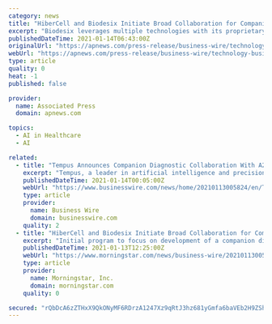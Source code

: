 ```yaml
---
category: news
title: "HiberCell and Biodesix Initiate Broad Collaboration for Companion Diagnostic Discovery, Development and Commercialization"
excerpt: "Biodesix leverages multiple technologies with its proprietary artificial intelligence platform to discover, develop and commercialize diagnostic solutions for unmet clinical needs"
publishedDateTime: 2021-01-14T06:43:00Z
originalUrl: "https://apnews.com/press-release/business-wire/technology-business-corporate-news-biotechnology-drug-trials-e1214f6c93aa4ac28fabaf54b6dd37be"
webUrl: "https://apnews.com/press-release/business-wire/technology-business-corporate-news-biotechnology-drug-trials-e1214f6c93aa4ac28fabaf54b6dd37be"
type: article
quality: 0
heat: -1
published: false

provider:
  name: Associated Press
  domain: apnews.com

topics:
  - AI in Healthcare
  - AI

related:
  - title: "Tempus Announces Companion Diagnostic Collaboration With A2 Biotherapeutics"
    excerpt: "Tempus, a leader in artificial intelligence and precision medicine, today announced a strategic collaboration to develop a companion diagnostic (CDx)"
    publishedDateTime: 2021-01-14T00:05:00Z
    webUrl: "https://www.businesswire.com/news/home/20210113005824/en/Tempus-Announces-Companion-Diagnostic-Collaboration-With-A2-Biotherapeutics"
    type: article
    provider:
      name: Business Wire
      domain: businesswire.com
    quality: 2
  - title: "HiberCell and Biodesix Initiate Broad Collaboration for Companion Diagnostic Discovery, Development and Commercialization"
    excerpt: "Initial program to focus on development of a companion diagnostic for HiberCell’s novel immunotherapy, Imprime PGG, to aid in patient selection across multiple oncology programs Biodesix, Inc. (Nasdaq: BDSX) today announced an agreement with HiberCell,"
    publishedDateTime: 2021-01-13T12:25:00Z
    webUrl: "https://www.morningstar.com/news/business-wire/20210113005304/hibercell-and-biodesix-initiate-broad-collaboration-for-companion-diagnostic-discovery-development-and-commercialization"
    type: article
    provider:
      name: Morningstar, Inc.
      domain: morningstar.com
    quality: 0

secured: "rQbDcA6zZTHxX9QkONyMF6RDrzA1247Xz9qRtJ3hz681yGmfa6baVEb2H9ZShGQLvSEplnDN2M5AVn1rvdCxIELD3zNUm75SRFM2kYf/in6osRb0m96z/sF5LNUFhfYhsI+L9f49dQhQ07as0f9+n3Yplo27h9LbAGNCcgukE0lwr8Azm2vX7fxr8MijDm8+jFHmI1K2c1xfSNAv/EkGuagDbpliEkhc7GqNWorQLgoSoJ71nFgXUWdAU4II9FXplFskbe3cGi7mehgxGkjPkK1iorlzLFHTXpXCvg3qOrY427Azqh1TJoCDKEsi29TNITY/vt7e6jP/kCWefrBkN39+gHOLGB0ZBXOEccRrbjI=;f9h0gkloWGfhaCrjiUqXpA=="
---
```


